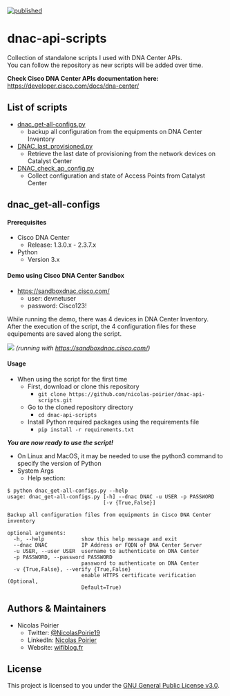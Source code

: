 [![published](https://static.production.devnetcloud.com/codeexchange/assets/images/devnet-published.svg)](https://developer.cisco.com/codeexchange/github/repo/nicolas-poirier/dnac-api-scripts)

# dnac-api-scripts
Collection of standalone scripts I used with DNA Center APIs.  
You can follow the repository as new scripts will be added over time.

**Check Cisco DNA Center APIs documentation here:**
https://developer.cisco.com/docs/dna-center/

## List of scripts

* [dnac_get-all-configs.py](https://github.com/nicolas-poirier/dnac-api-scripts/blob/master/README.md#dnac_get-all-configs)
  * backup all configuration from the equipments on DNA Center Inventory
* [DNAC_last_provisioned.py](https://github.com/nicolas-poirier/dnac-api-scripts/blob/master/README.md#DNAC_last_provisioned)
  * Retrieve the last date of provisioning from the network devices on Catalyst Center
* [DNAC_check_ap_config.py](https://github.com/nicolas-poirier/dnac-api-scripts/blob/master/README.md#DNAC_check_ap_config)
  * Collect configuration and state of Access Points from Catalyst Center

## dnac_get-all-configs

#### Prerequisites
* Cisco DNA Center
  * Release: 1.3.0.x - 2.3.7.x
* Python
  * Version 3.x

#### Demo using Cisco DNA Center Sandbox
* https://sandboxdnac.cisco.com/
  * user: devnetuser
  * password: Cisco123!

While running the demo, there was 4 devices in DNA Center Inventory.  
After the execution of the script, the 4 configuration files for these equipements are saved along the script.

![](./demo-scripts/demo-dnac_get-all-configs.gif)
_(running with https://sandboxdnac.cisco.com/)_

#### Usage
- When using the script for the first time
  - First, download or clone this repository
    - ``` git clone https://github.com/nicolas-poirier/dnac-api-scripts.git ```
  - Go to the cloned repository directory
    - ``` cd dnac-api-scripts ```
  - Install Python required packages using the requirements file
    - ``` pip install -r requirements.txt ```

***You are now ready to use the script!***

- On Linux and MacOS, it may be needed to use the python3 command to specify the version of Python
- System Args
  * Help section:
```
$ python dnac_get-all-configs.py --help
usage: dnac_get-all-configs.py [-h] --dnac DNAC -u USER -p PASSWORD
                               [-v {True,False}]

Backup all configuration files from equipments in Cisco DNA Center inventory

optional arguments:
  -h, --help            show this help message and exit
  --dnac DNAC           IP Address or FQDN of DNA Center Server
  -u USER, --user USER  username to authenticate on DNA Center
  -p PASSWORD, --password PASSWORD
                        password to authenticate on DNA Center
  -v {True,False}, --verify {True,False}
                        enable HTTPS certificate verification (Optional,
                        Default=True)
```

## Authors & Maintainers

* Nicolas Poirier
  * Twitter: [@NicolasPoirie19](https://twitter.com/NicolasPoirie19)
  * LinkedIn: [Nicolas Poirier](https://www.linkedin.com/in/nicolas-poirier-fr)
  * Website: [wifiblog.fr](https://wifiblog.fr)

## License

This project is licensed to you under the [GNU General Public License v3.0](./LICENSE).
